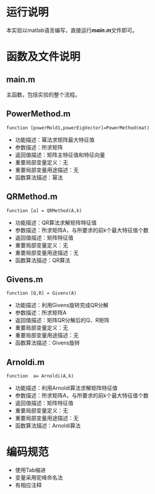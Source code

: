 # 运行说明
本实验以matlab语言编写，直接运行***main.m***文件即可。
# 函数及文件说明
## main.m
主函数，包括实验的整个流程。
## PowerMethod.m
`function [powerMold1,powerEigVector]=PowerMethod(mat)`
- 功能描述：幂法求矩阵最大特征值
- 参数描述：所求矩阵
- 返回值描述：矩阵主特征值和特征向量
- 重要局部变量定义：无
- 重要局部变量用途描述：无
- 函数算法描述：幂法
## QRMethod.m
`function [a] = QRMethod(A,k)`
- 功能描述：QR算法求解矩阵特征值
- 参数描述：所求矩阵A，与所要求的前k个最大特征值个数
- 返回值描述：矩阵特征值
- 重要局部变量定义：无
- 重要局部变量用途描述：无
- 函数算法描述：QR算法
## Givens.m
`function [Q,R] = Givens(A)`
- 功能描述：利用Givens旋转完成QR分解
- 参数描述：所求矩阵A
- 返回值描述：矩阵QR分解后的Q、R矩阵
- 重要局部变量定义：无
- 重要局部变量用途描述：无
- 函数算法描述：Givens旋转
## Arnoldi.m
`function  a= Arnoldi(A,k)`
- 功能描述：利用Arnoldi算法求解矩阵特征值
- 参数描述：所求矩阵A，与所要求的前k个最大特征值个数
- 返回值描述：矩阵特征值
- 重要局部变量定义：无
- 重要局部变量用途描述：无
- 函数算法描述：Arnoldi算法
# 编码规范
- 使用Tab缩进
- 变量采用驼峰命名法
- 有相应注释
